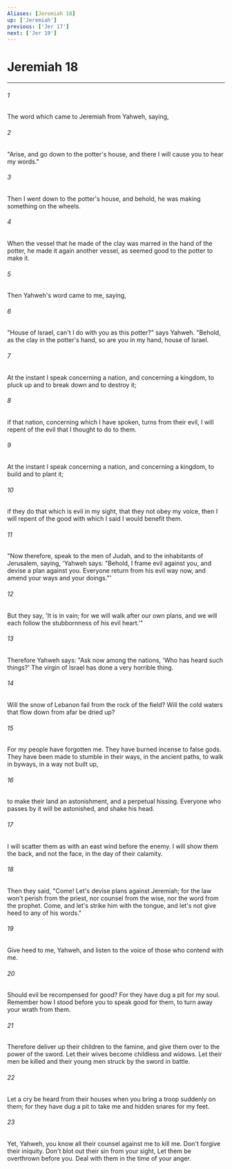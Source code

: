 ```yaml
---
Aliases: [Jeremiah 18]
up: ['Jeremiah']
previous: ['Jer 17']
next: ['Jer 19']
---
```

# Jeremiah 18
***





###### 1 

The word which came to Jeremiah from Yahweh, saying, 



###### 2 

"Arise, and go down to the potter's house, and there I will cause you to hear my words." 



###### 3 

Then I went down to the potter's house, and behold, he was making something on the wheels. 



###### 4 

When the vessel that he made of the clay was marred in the hand of the potter, he made it again another vessel, as seemed good to the potter to make it. 



###### 5 

Then Yahweh's word came to me, saying, 



###### 6 

"House of Israel, can't I do with you as this potter?" says Yahweh. "Behold, as the clay in the potter's hand, so are you in my hand, house of Israel. 



###### 7 

At the instant I speak concerning a nation, and concerning a kingdom, to pluck up and to break down and to destroy it; 



###### 8 

if that nation, concerning which I have spoken, turns from their evil, I will repent of the evil that I thought to do to them. 



###### 9 

At the instant I speak concerning a nation, and concerning a kingdom, to build and to plant it; 



###### 10 

if they do that which is evil in my sight, that they not obey my voice, then I will repent of the good with which I said I would benefit them. 



###### 11 

"Now therefore, speak to the men of Judah, and to the inhabitants of Jerusalem, saying, 'Yahweh says: "Behold, I frame evil against you, and devise a plan against you. Everyone return from his evil way now, and amend your ways and your doings."' 



###### 12 

But they say, 'It is in vain; for we will walk after our own plans, and we will each follow the stubbornness of his evil heart.'" 



###### 13 

Therefore Yahweh says: "Ask now among the nations, 'Who has heard such things?' The virgin of Israel has done a very horrible thing. 



###### 14 

Will the snow of Lebanon fail from the rock of the field? Will the cold waters that flow down from afar be dried up? 



###### 15 

For my people have forgotten me. They have burned incense to false gods. They have been made to stumble in their ways, in the ancient paths, to walk in byways, in a way not built up, 



###### 16 

to make their land an astonishment, and a perpetual hissing. Everyone who passes by it will be astonished, and shake his head. 



###### 17 

I will scatter them as with an east wind before the enemy. I will show them the back, and not the face, in the day of their calamity. 



###### 18 

Then they said, "Come! Let's devise plans against Jeremiah; for the law won't perish from the priest, nor counsel from the wise, nor the word from the prophet. Come, and let's strike him with the tongue, and let's not give heed to any of his words." 



###### 19 

Give heed to me, Yahweh, and listen to the voice of those who contend with me. 



###### 20 

Should evil be recompensed for good? For they have dug a pit for my soul. Remember how I stood before you to speak good for them, to turn away your wrath from them. 



###### 21 

Therefore deliver up their children to the famine, and give them over to the power of the sword. Let their wives become childless and widows. Let their men be killed and their young men struck by the sword in battle. 



###### 22 

Let a cry be heard from their houses when you bring a troop suddenly on them; for they have dug a pit to take me and hidden snares for my feet. 



###### 23 

Yet, Yahweh, you know all their counsel against me to kill me. Don't forgive their iniquity. Don't blot out their sin from your sight, Let them be overthrown before you. Deal with them in the time of your anger.
